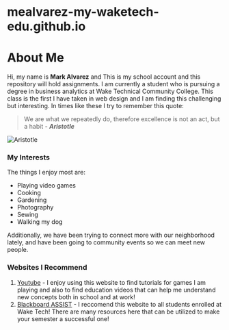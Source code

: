 # mealvarez-my-waketech-edu.github.io
# **About Me**  
Hi, my name is **Mark Alvarez** and This is my school account and this repository will hold assignments. I am currently a student who is pursuing a degree in business analytics at Wake Technical Community College. This class is the first I have taken in web design and I am finding this challenging but interesting. In times like these I try to remember this quote:  
> We are what we repeatedly do, therefore excellence is not an act, but a habit - **_Aristotle_**

![Aristotle](https://upload.wikimedia.org/wikipedia/commons/a/ae/Aristotle_Altemps_Inv8575.jpg)

### **My Interests**
The things I enjoy most are:  
 * Playing video games
 * Cooking
 * Gardening
 * Photography
 * Sewing
 * Walking my dog

 Additionally, we have been trying to connect more with our neighborhood lately, and have been going to community events so we can meet new people.

### **Websites I Recommend**
1. [Youtube](https://www.youtube.com/) - I enjoy using this website to find tutorials for games I am playing and also to find education videos that can help me understand new concepts both in school and at work!
2. [Blackboard ASSIST](https://blackboard.waketech.edu/ultra/integration/bbAssist) - I reccomend this website to all students enrolled at Wake Tech! There are many resources here that can be utilized to make your semester a successful one!
